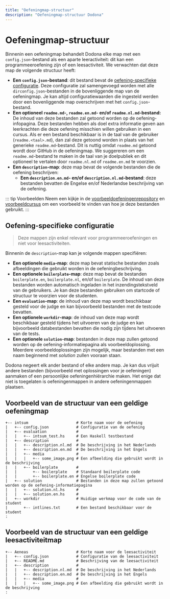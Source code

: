 ```yaml
---
title: "Oefeningmap-structuur"
description: "Oefeningmap-structuur Dodona"
---
```


# Oefeningmap-structuur

Binnenin een oefeningmap behandelt Dodona elke map met een `config.json`-bestand als een aparte leeractiviteit: dit kan een programmeeroefening zijn of een leesactiviteit. We verwachten dat deze map de volgende structuur heeft: 

- **Een `config.json`-bestand**: dit bestand bevat de [oefening-specifieke configuratie](../exercise-config). Deze configuratie zal samengevoegd worden met alle `dirconfig.json`-bestanden in de bovenliggende map van de oefeningmap. Je kan altijd configuratiewaarden die ingesteld werden door een bovenliggende map overschrijven met het `config.json`-bestand. 
- **Een optioneel `readme.md`-, `readme.en.md`- en/of `readme.nl.md`-bestand:** De inhoud van deze bestanden zal getoond worden op de oefening-infopagina. Deze bestanden hebben als doel extra informatie geven aan leerkrachten die deze oefening misschien willen gebruiken in een cursus. Als er een bestand beschikbaar is in de taal van de gebruiker (`readme.<taal>.md`), dan zal deze getoond worden in plaats van het generieke `readme.md`-bestand. Dit is nuttig omdat `readme.md` getoond wordt door GitHub in de oefeningmap. We suggereren om een `readme.md`-bestand te maken in de taal van je doelpubliek en dit optioneel te vertalen door `readme.nl.md` of `readme.en.md` te voorzien. 
- **Een `description`-map**: deze map bevat de volgende bestanden die de oefening beschrijven:
  - **Een `description.en.md`- en/of `description.nl.md`-bestand**: deze bestanden bevatten de Engelse en/of Nederlandse beschrijving van de oefening.

::: tip Voorbeelden
Neem een kijkje in de [voorbeeldoefeningenrepository](https://github.com/dodona-edu/example-exercises) en [voorbeeldcursus](https://dodona.ugent.be/en/courses/358/) om een voorbeeld te vinden van hoe je deze bestanden gebruikt.
:::


## Oefening-specifieke configuratie

> Deze mappen zijn enkel relevant voor programmeeroefeningen en niet voor leesactiviteiten.

Binnenin de `description`-map kan je volgende mappen specifiëren:
- **Een optionele `media`-map**: deze map bevat statische bestanden zoals afbeeldingen die gebruikt worden in de oefeningbeschrijving.
- **Een optionele `boilerplate`-map**: deze map bevat de bestanden `boilerplate.en`, `boilerplate.nl`, en/of `boilerplate`. De inhoud van deze bestanden worden automatisch ingeladen in het inzendingstekstveld van de gebruikers. Je kan deze bestanden gebruiken om startcode of structuur te voorzien voor de studenten.
- **Een `evaluation`-map**: de inhoud van deze map wordt beschikbaar gesteld voor de judge en kan bijvoorbeeld bestanden met de testcode bevatten.
- **Een optionele `workdir`-map**: de inhoud van deze map wordt beschikbaar gesteld tijdens het uitvoeren van de judge en kan bijvoorbeeld databestanden bevatten die nodig zijn tijdens het uitvoeren van de tests.
- **Een optionele `solution`-map**: bestanden in deze map zullen getoond worden op de oefening-informatiepagina als voorbeeldoplossing. Meerdere voorbeeldoplossingen zijn mogelijk, maar bestanden met een naam beginnend met *solution* zullen vooraan staan.

Dodona negeert elk ander bestand of elke andere map. Je kan dus vrijuit andere bestanden (bijvoorbeeld met oplossingen voor je oefeningen) aanmaken of een persoonlijke oefeningenhiërarchie maken. Het enige dat niet is toegelaten is oefeningenmappen in andere oefeningenmappen plaatsen.

## Voorbeeld van de structuur van een geldige oefeningmap

```
+-- intsum                     # Korte naam voor de oefening
|   +-- config.json            # Configuratie van de oefening
|   +-- evaluation             #
|   |   +-- intsum_test.hs     # Een Haskell testbestand
|   +-- description            #
|   |   +-- description.nl.md  # De beschrijving in het Nederlands
|   |   +-- description.en.md  # De beschrijving in het Engels
|   |   +-- media              #
|   |   |   +-- some_image.png # Een afbeelding die gebruikt wordt in de beschrijving
|   |   +-- boilerplate        #
|   |       +-- boilerplate    # Standaard boilerplate code
|   |       +-- boilerplate.en # Engelse boilerplate code
|   +-- solution               # Bestanden in deze map zullen getoond worden op de oefening-informatiepagina
|   |   +-- solution.nl.hs     #
|   |   +-- solution.en.hs     #
|   +-- workdir                # Huidige werkmap voor de code van de student
|       +-- intlines.txt       # Een bestand beschikbaar voor de student
:
```

## Voorbeeld van de structuur van een geldige leesactiviteitmap

```
+-- Aeneas                     # Korte naam voor de leesactiviteit
|   +-- config.json            # Configuratie van de leesactiviteit
|   +-- README.md              # Beschrijving van de leesactiviteit
|   +-- description            #
|   |   +-- description.nl.md  # De beschrijving in het Nederlands
|   |   +-- description.en.md  # De beschrijving in het Engels
|   |   +-- media              #
|   |   |   +-- some_image.png # Een afbeelding die gebruikt wordt in de beschrijving
:
```
